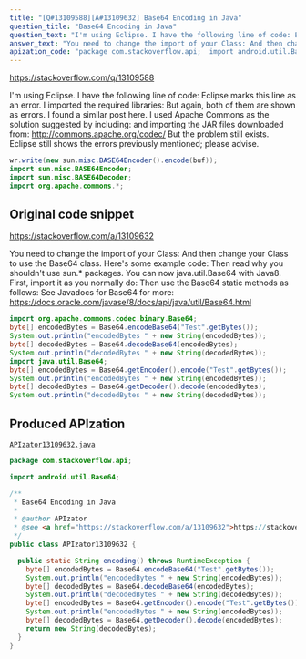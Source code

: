 ```yaml
---
title: "[Q#13109588][A#13109632] Base64 Encoding in Java"
question_title: "Base64 Encoding in Java"
question_text: "I'm using Eclipse. I have the following line of code: Eclipse marks this line as an error. I imported the required libraries: But again, both of them are shown as errors. I found a similar post here. I used Apache Commons as the solution suggested by including: and importing the JAR files downloaded from: http://commons.apache.org/codec/ But the problem still exists. Eclipse still shows the errors previously mentioned; please advise."
answer_text: "You need to change the import of your Class: And then change your Class to use the Base64 class. Here's some example code: Then read why you shouldn't use sun.* packages. You can now java.util.Base64 with Java8. First, import it as you normally do: Then use the Base64 static methods as follows: See Javadocs for Base64 for more: https://docs.oracle.com/javase/8/docs/api/java/util/Base64.html"
apization_code: "package com.stackoverflow.api;  import android.util.Base64;  /**  * Base64 Encoding in Java  *  * @author APIzator  * @see <a href=\"https://stackoverflow.com/a/13109632\">https://stackoverflow.com/a/13109632</a>  */ public class APIzator13109632 {    public static String encoding() throws RuntimeException {     byte[] encodedBytes = Base64.encodeBase64(\"Test\".getBytes());     System.out.println(\"encodedBytes \" + new String(encodedBytes));     byte[] decodedBytes = Base64.decodeBase64(encodedBytes);     System.out.println(\"decodedBytes \" + new String(decodedBytes));     byte[] encodedBytes = Base64.getEncoder().encode(\"Test\".getBytes());     System.out.println(\"encodedBytes \" + new String(encodedBytes));     byte[] decodedBytes = Base64.getDecoder().decode(encodedBytes);     return new String(decodedBytes);   } }"
---
```


https://stackoverflow.com/q/13109588

I&#x27;m using Eclipse. I have the following line of code:
Eclipse marks this line as an error. I imported the required libraries:
But again, both of them are shown as errors. I found a similar post here.
I used Apache Commons as the solution suggested by including:
and importing the JAR files downloaded from: http://commons.apache.org/codec/
But the problem still exists. Eclipse still shows the errors previously mentioned; please advise.


```java
wr.write(new sun.misc.BASE64Encoder().encode(buf));
import sun.misc.BASE64Encoder;
import sun.misc.BASE64Decoder;
import org.apache.commons.*;
```


## Original code snippet

https://stackoverflow.com/a/13109632

You need to change the import of your Class:
And then change your Class to use the Base64 class.
Here&#x27;s some example code:
Then read why you shouldn&#x27;t use sun.* packages.
You can now java.util.Base64 with Java8. First, import it as you normally do:
Then use the Base64 static methods as follows:
See Javadocs for Base64 for more: https://docs.oracle.com/javase/8/docs/api/java/util/Base64.html

```java
import org.apache.commons.codec.binary.Base64;
byte[] encodedBytes = Base64.encodeBase64("Test".getBytes());
System.out.println("encodedBytes " + new String(encodedBytes));
byte[] decodedBytes = Base64.decodeBase64(encodedBytes);
System.out.println("decodedBytes " + new String(decodedBytes));
import java.util.Base64;
byte[] encodedBytes = Base64.getEncoder().encode("Test".getBytes());
System.out.println("encodedBytes " + new String(encodedBytes));
byte[] decodedBytes = Base64.getDecoder().decode(encodedBytes);
System.out.println("decodedBytes " + new String(decodedBytes));
```

## Produced APIzation

[`APIzator13109632.java`](https://github.com/pasqualesalza/apization-temp-data/raw/master/apizations/java/APIzator13109632.java)

```java
package com.stackoverflow.api;

import android.util.Base64;

/**
 * Base64 Encoding in Java
 *
 * @author APIzator
 * @see <a href="https://stackoverflow.com/a/13109632">https://stackoverflow.com/a/13109632</a>
 */
public class APIzator13109632 {

  public static String encoding() throws RuntimeException {
    byte[] encodedBytes = Base64.encodeBase64("Test".getBytes());
    System.out.println("encodedBytes " + new String(encodedBytes));
    byte[] decodedBytes = Base64.decodeBase64(encodedBytes);
    System.out.println("decodedBytes " + new String(decodedBytes));
    byte[] encodedBytes = Base64.getEncoder().encode("Test".getBytes());
    System.out.println("encodedBytes " + new String(encodedBytes));
    byte[] decodedBytes = Base64.getDecoder().decode(encodedBytes);
    return new String(decodedBytes);
  }
}

```